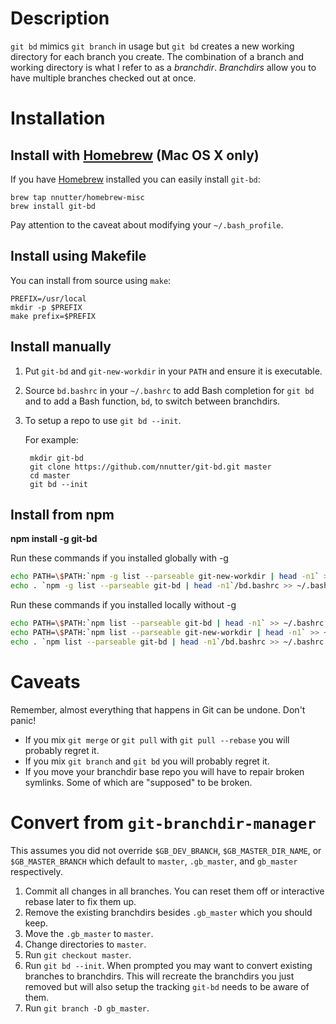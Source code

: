 # Description

`git bd` mimics `git branch` in usage but `git bd` creates a new working directory for each branch you create.  The combination of a branch and working directory is what I refer to as a *branchdir*.  *Branchdirs* allow you to have multiple branches checked out at once.

# Installation

## Install with [Homebrew][] (Mac OS X only)

If you have [Homebrew][] installed you can easily install `git-bd`:

    brew tap nnutter/homebrew-misc
    brew install git-bd

Pay attention to the caveat about modifying your `~/.bash_profile`.

[Homebrew]: http://brew.sh

## Install using Makefile

You can install from source using `make`:

    PREFIX=/usr/local
    mkdir -p $PREFIX
    make prefix=$PREFIX

## Install manually

1. Put `git-bd` and `git-new-workdir` in your `PATH` and ensure it is executable.
2. Source `bd.bashrc` in your `~/.bashrc` to add Bash completion for `git bd` and to add a Bash function, `bd`, to switch between branchdirs.
3. To setup a repo to use `git bd --init`.

    For example:

        mkdir git-bd
        git clone https://github.com/nnutter/git-bd.git master
        cd master
        git bd --init

## Install from npm

__npm install -g git-bd__

Run these commands if you installed globally with -g
```bash
echo PATH=\$PATH:`npm -g list --parseable git-new-workdir | head -n1` >> ~/.bashrc
echo . `npm -g list --parseable git-bd | head -n1`/bd.bashrc >> ~/.bashrc
```

Run these commands if you installed locally without -g
```bash
echo PATH=\$PATH:`npm list --parseable git-bd | head -n1` >> ~/.bashrc
echo PATH=\$PATH:`npm list --parseable git-new-workdir | head -n1` >> ~/.bashrc
echo . `npm list --parseable git-bd | head -n1`/bd.bashrc >> ~/.bashrc
```

# Caveats

Remember, almost everything that happens in Git can be undone. Don't panic!

- If you mix `git merge` or `git pull` with `git pull --rebase` you will probably regret it.
- If you mix `git branch` and `git bd` you will probably regret it.
- If you move your branchdir base repo you will have to repair broken symlinks. Some of which are "supposed" to be broken.

# Convert from `git-branchdir-manager`

This assumes you did not override `$GB_DEV_BRANCH`, `$GB_MASTER_DIR_NAME`, or `$GB_MASTER_BRANCH` which default to `master`, `.gb_master`, and `gb_master` respectively.

1. Commit all changes in all branches.  You can reset them off or interactive rebase later to fix them up.
2. Remove the existing branchdirs besides `.gb_master` which you should keep.
3. Move the `.gb_master` to `master`.
4. Change directories to `master`.
5. Run `git checkout master`.
6. Run `git bd --init`.  When prompted you may want to convert existing branches to branchdirs.  This will recreate the branchdirs you just removed but will also setup the tracking `git-bd` needs to be aware of them.
7. Run `git branch -D gb_master`.
